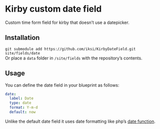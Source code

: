 # Kirby custom date field

Custom time form field for kirby that doesn’t use a datepicker.

## Installation

`git submodule add https://github.com/iksi/KirbyDateField.git site/fields/date`  
Or place a `data` folder in `/site/fields` with the repository’s contents.

## Usage

You can define the date field in your blueprint as follows:

```YAML
date:
  label: Date
  type: date
  format: Y-m-d
  default: now
```

Unlike the default date field it uses date formatting like php’s [date function](http://php.net/manual/en/function.date.php).
